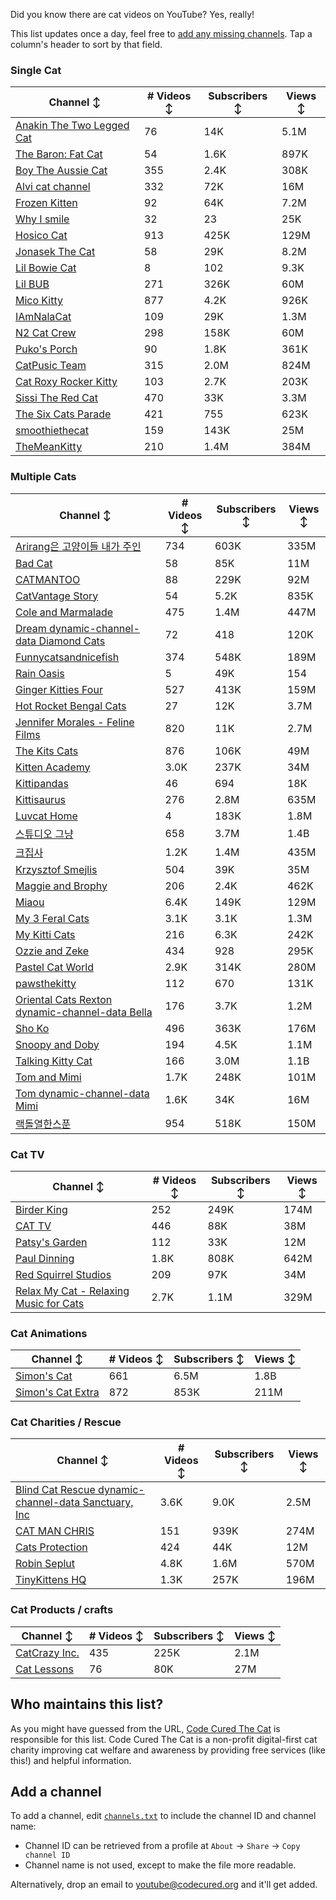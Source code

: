 Did you know there are cat videos on YouTube? Yes, really!

This list updates once a day, feel free to [add any missing channels](#add-a-channel). Tap a column's header to sort by that field.


### Single Cat

| Channel ↕ | # Videos ↕ | Subscribers ↕ | Views ↕ |
| --- | --- | --- | --- |
| [Anakin The Two Legged Cat](https://youtube.com/@anakintwolegs) | 76 | 14K | 5.1M |
| [The Baron: Fat Cat](https://youtube.com/@thebaronfatcat6603) | 54 | 1.6K | 897K |
| [Boy The Aussie Cat](https://youtube.com/@boytheaussiecat) | 355 | 2.4K | 308K |
| [Alvi cat channel](https://youtube.com/@alvicatchannel) | 332 | 72K | 16M |
| [Frozen Kitten](https://youtube.com/@frozenkitten) | 92 | 64K | 7.2M |
| [Why I smile](https://youtube.com/@whyismile) | 32 | 23 | 25K |
| [Hosico Cat](https://youtube.com/@hosico_cat) | 913 | 425K | 129M |
| [Jonasek The Cat](https://youtube.com/@jonasekthecat) | 58 | 29K | 8.2M |
| [Lil Bowie Cat](https://youtube.com/@lilbowiecat9121) | 8 | 102 | 9.3K |
| [Lil BUB](https://youtube.com/@lilbub) | 271 | 326K | 60M |
| [Mico Kitty](https://youtube.com/@micokitty) | 877 | 4.2K | 926K |
| [IAmNalaCat](https://youtube.com/@iamnalacat) | 109 | 29K | 1.3M |
| [N2 Cat Crew](https://youtube.com/@n2catcrew) | 298 | 158K | 60M |
| [Puko's Porch](https://youtube.com/@pukosporch) | 90 | 1.8K | 361K |
| [CatPusic Team](https://youtube.com/@catpusicteam) | 315 | 2.0M | 824M |
| [Cat Roxy Rocker Kitty](https://youtube.com/@rockerroxy) | 103 | 2.7K | 203K |
| [Sissi The Red Cat](https://youtube.com/@veterinarylife) | 470 | 33K | 3.3M |
| [The Six Cats Parade](https://youtube.com/@thesixcatsparade) | 421 | 755 | 623K |
| [smoothiethecat](https://youtube.com/@smoothiethecat) | 159 | 143K | 25M |
| [TheMeanKitty](https://youtube.com/@themeankitty) | 210 | 1.4M | 384M |

### Multiple Cats

| Channel ↕ | # Videos ↕ | Subscribers ↕ | Views ↕ |
| --- | --- | --- | --- |
| [Arirang은 고양이들 내가 주인](https://youtube.com/@아리랑은고양이들) | 734 | 603K | 335M |
| [Bad Cat](https://youtube.com/@badcattube) | 58 | 85K | 11M |
| [CATMANTOO](https://youtube.com/@catmantoo) | 88 | 229K | 92M |
| [CatVantage Story](https://youtube.com/@catvantagestory) | 54 | 5.2K | 835K |
| [Cole and Marmalade](https://youtube.com/@coleandmarmalade) | 475 | 1.4M | 447M |
| [Dream dynamic-channel-data Diamond Cats](https://youtube.com/@dreamdiamondcats) | 72 | 418 | 120K |
| [Funnycatsandnicefish](https://youtube.com/@funnycatsandnicefish) | 374 | 548K | 189M |
| [Rain Oasis](https://youtube.com/@stampandcoin) | 5 | 49K | 154 |
| [Ginger Kitties Four](https://youtube.com/@gingerkittiesfour) | 527 | 413K | 159M |
| [Hot Rocket Bengal Cats](https://youtube.com/@hotrocketbengalcats) | 27 | 12K | 3.7M |
| [Jennifer Morales - Feline Films](https://youtube.com/@jennifermoralesfelinefilms) | 820 | 11K | 2.7M |
| [The Kits Cats](https://youtube.com/@drnworbskitscats) | 876 | 106K | 49M |
| [Kitten Academy](https://youtube.com/@kittenacademy) | 3.0K | 237K | 34M |
| [Kittipandas](https://youtube.com/@kittipandas) | 46 | 694 | 18K |
| [Kittisaurus](https://youtube.com/@kittisaurus) | 276 | 2.8M | 635M |
| [Luvcat Home](https://youtube.com/@claireluvcat) | 4 | 183K | 1.8M |
| [스튜디오 그냥](https://youtube.com/@studiognyang) | 658 | 3.7M | 1.4B |
| [크집사](https://youtube.com/@claire_luvcat) | 1.2K | 1.4M | 435M |
| [Krzysztof Smejlis](https://youtube.com/@bobonikita) | 504 | 39K | 35M |
| [Maggie and Brophy](https://youtube.com/@maggieandbrophy1327) | 206 | 2.4K | 462K |
| [Miaou](https://youtube.com/@miaou-cat) | 6.4K | 149K | 129M |
| [My 3 Feral Cats](https://youtube.com/@my3feralcats) | 3.1K | 3.1K | 1.3M |
| [My Kitti Cats](https://youtube.com/@mykitticats) | 216 | 6.3K | 242K |
| [Ozzie and Zeke](https://youtube.com/@ozzieandzeke) | 434 | 928 | 295K |
| [Pastel Cat World](https://youtube.com/@pastelcatworld) | 2.9K | 314K | 280M |
| [pawsthekitty](https://youtube.com/@pawsthekitty) | 112 | 670 | 131K |
| [Oriental Cats Rexton dynamic-channel-data Bella](https://youtube.com/@rextonorientalcat) | 176 | 3.7K | 1.2M |
| [Sho Ko](https://youtube.com/@shortyandkodi) | 496 | 363K | 176M |
| [Snoopy and Doby](https://youtube.com/@snoopyanddoby) | 194 | 4.5K | 1.1M |
| [Talking Kitty Cat](https://youtube.com/@stevecash83) | 166 | 3.0M | 1.1B |
| [Tom and Mimi](https://youtube.com/@tomandmimi) | 1.7K | 248K | 101M |
| [Tom dynamic-channel-data Mimi](https://youtube.com/@tom_and_mimi) | 1.6K | 34K | 16M |
| [랙돌열한스푼](https://youtube.com/@unboxingragdolls) | 954 | 518K | 150M |

### Cat TV

| Channel ↕ | # Videos ↕ | Subscribers ↕ | Views ↕ |
| --- | --- | --- | --- |
| [Birder King](https://youtube.com/@birderking) | 252 | 249K | 174M |
| [CAT TV](https://youtube.com/@cattvgames) | 446 | 88K | 38M |
| [Patsy's Garden](https://youtube.com/@patsysgarden) | 112 | 33K | 12M |
| [Paul Dinning](https://youtube.com/@pauldinningvideosforcats) | 1.8K | 808K | 642M |
| [Red Squirrel Studios](https://youtube.com/@redsquirrelstudios) | 209 | 97K | 34M |
| [Relax My Cat - Relaxing Music for Cats](https://youtube.com/@relaxmycat) | 2.7K | 1.1M | 329M |

### Cat Animations

| Channel ↕ | # Videos ↕ | Subscribers ↕ | Views ↕ |
| --- | --- | --- | --- |
| [Simon's Cat](https://youtube.com/@simonscat) | 661 | 6.5M | 1.8B |
| [Simon's Cat Extra](https://youtube.com/@simonscatextra) | 872 | 853K | 211M |

### Cat Charities / Rescue

| Channel ↕ | # Videos ↕ | Subscribers ↕ | Views ↕ |
| --- | --- | --- | --- |
| [Blind Cat Rescue dynamic-channel-data Sanctuary, Inc](https://youtube.com/@blindcatrescuesanctuary) | 3.6K | 9.0K | 2.5M |
| [CAT MAN CHRIS](https://youtube.com/@catmanchrispoole) | 151 | 939K | 274M |
| [Cats Protection](https://youtube.com/@catsprotection) | 424 | 44K | 12M |
| [Robin Seplut](https://youtube.com/@robinseplut) | 4.8K | 1.6M | 570M |
| [TinyKittens HQ](https://youtube.com/@tinykittens) | 1.3K | 257K | 196M |

### Cat Products / crafts

| Channel ↕ | # Videos ↕ | Subscribers ↕ | Views ↕ |
| --- | --- | --- | --- |
| [CatCrazy Inc.](https://youtube.com/@catcrazychannel) | 435 | 225K | 2.1M |
| [Cat Lessons](https://youtube.com/@catlessons) | 76 | 80K | 27M |


## Who maintains this list?

As you might have guessed from the URL, [Code Cured The Cat](https://codecured.org) is responsible for this list. Code Cured The Cat is a non-profit digital-first cat charity improving cat welfare and awareness by providing free services (like this!) and helpful information.

## Add a channel

To add a channel, edit [`channels.txt`](https://github.com/CodeCured/YouTubeIsForCats/blob/main/automation/channels.txt) to include the channel ID and channel name:
* Channel ID can be retrieved from a profile at `About` -> `Share` -> `Copy channel ID`
* Channel name is not used, except to make the file more readable.

Alternatively, drop an email to [youtube@codecured.org](mailto:youtube@codecured.org) and it'll get added.
